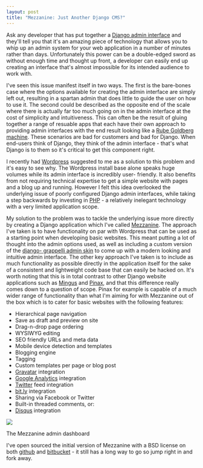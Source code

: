 ```yaml
---
layout: post
title: "Mezzanine: Just Another Django CMS?"
---
```


Ask any developer that has put together a [Django admin
interface](http://docs.djangoproject.com/en/dev/intro/tutorial02/) and they'll
tell you that it's an amazing piece of technology that allows you to whip up
an admin system for your web application in a number of minutes rather than
days. Unfortunately this power can be a double-edged sword as without enough
time and thought up front, a developer can easily end up creating an interface
that's almost impossible for its intended audience to work with.

I've seen this issue manifest itself in two ways. The first is the bare-bones
case where the options available for creating the admin interface are simply
left out, resulting in a spartan admin that does little to guide the user on
how to use it. The second could be described as the opposite end of the scale
where there is actually far too much going on in the admin interface at the
cost of simplicity and intuitiveness. This can often be the result of gluing
together a range of resuable apps that each have their own approach to
providing admin interfaces with the end result looking like a [Rube Goldberg
machine](http://en.wikipedia.org/wiki/Rube_Goldberg_machine). These scenarios
are bad for customers and bad for Django. When end-users think of Django, they
think of the admin interface - that's what Django is to them so it's critical
to get this component right.

I recently had [Wordpress](http://wordpress.org/) suggested to me as a
solution to this problem and it's easy to see why. The Wordpress install base
alone speaks huge volumes while its admin interface is incredibly user-
friendly. It also benefits from not requiring technical expertise to get a
simple website with pages and a blog up and running. However I felt this idea
overlooked the underlying issue of poorly configured Django admin interfaces,
while taking a step backwards by investing in [PHP](http://php.net/) - a
relatively inelegant technology with a very limited application scope.

My solution to the problem was to tackle the underlying issue more directly by
creating a Django application which I've called
[Mezzanine](http://github.com/stephenmcd/mezzanine). The approach I've taken
is to have functionality on par with Wordpress that can be used as a starting
point when developing basic websites. This meant putting a lot of thought into
the admin options used, as well as including a custom version of the [django-
grappelli admin skin](http://code.google.com/p/django-grappelli/) to come up
with a modern looking and intuitive admin interface. The other key approach
I've taken is to include as much functionality as possible directly in the
application itself for the sake of a consistent and lightweight code base that
can easily be hacked on. It's worth noting that this is in total contrast to
other Django website applications such as
[Mingus](http://github.com/montylounge/django-mingus) and
[Pinax](http://pinaxproject.com/), and that this difference really comes down
to a question of scope. Pinax for example is capable of a much wider range of
functionality than what I'm aiming for with Mezzanine out of the box which is
to cater for basic websites with the following features:

  * Hierarchical page navigation
  * Save as draft and preview on site
  * Drag-n-drop page ordering
  * WYSIWYG editing
  * SEO friendly URLs and meta data
  * Mobile device detection and templates
  * Blogging engine
  * Tagging
  * Custom templates per page or blog post
  * [Gravatar](http://gravatar.com/) integration
  * [Google Analytics](http://www.google.com/analytics/) integration
  * [Twitter](http://twitter.com) feed integration
  * [bit.ly](http://bit.ly/) integration
  * Sharing via Facebook or Twitter
  * Built-in threaded comments, or:
  * [Disqus](http://disqus.com/) integration

![](http://media.tumblr.com/tumblr_l3su7jFBHM1qa0qji.png)

The Mezzanine admin dashboard

I've open sourced the initial version of Mezzanine with a BSD license on both
[github](http://github.com/stephenmcd/mezzanine) and
[bitbucket](http://bitbucket.org/stephenmcd/mezzanine) - it still has a long
way to go so jump right in and fork away.

